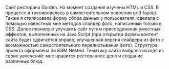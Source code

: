 Сайт ресторана Garden.
На момент создания изучены HTML и CSS. В процессе я тренировалась в самостоятельном освоении grid-layout. Также я стилизовала форму сбора данных у пользователя, сделала с помощью известных мне методов слайдер фото, написанный только в CSS. Далее планирую улучшить сайт путем присоединения уместных эффектов, выполненных на Java Script (при открытии формы контент сайта будет сдвигается вправо, улучшенная версия слайдера из фото с возможностью самостоятельного перелистывания фото). Структура проекта оформлена по БЭМ Nested.
Тематику сайта выбрала исходя из своих увлечений: мне нравится ресторанное дело и создание различных блюд.
